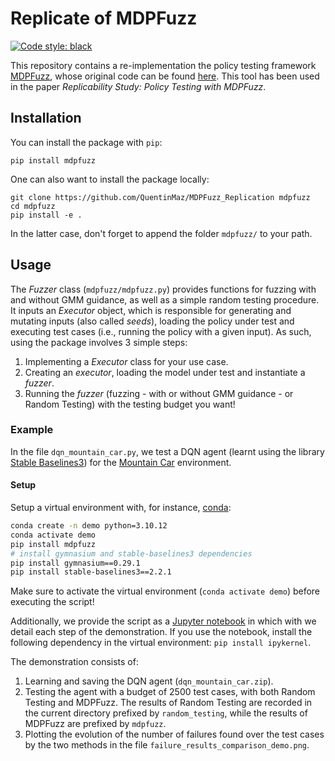 # Replicate of MDPFuzz
[![Code style: black](https://img.shields.io/badge/code%20style-black-000000.svg)](https://github.com/psf/black)

This repository contains a re-implementation the policy testing framework [MDPFuzz](https://sites.google.com/view/mdpfuzz/evaluation-results?authuser=0), whose original code can be found [here](https://github.com/Qi-Pang/MDPFuzz).
This tool has been used in the paper *Replicability Study: Policy Testing with MDPFuzz*.

## Installation

You can install the package with `pip`:
```
pip install mdpfuzz
```
One can also want to install the package locally:
```
git clone https://github.com/QuentinMaz/MDPFuzz_Replication mdpfuzz
cd mdpfuzz
pip install -e .
```
In the latter case, don't forget to append the folder `mdpfuzz/` to your path.

## Usage

The *Fuzzer* class (`mdpfuzz/mdpfuzz.py`) provides functions for fuzzing with and without GMM guidance, as well as a simple random testing procedure.
It inputs an *Executor* object, which is responsible for generating and mutating inputs (also called *seeds*), loading the policy under test and executing test cases (i.e., running the policy with a given input).
As such, using the package involves 3 simple steps:
1. Implementing a *Executor* class for your use case.
2. Creating an *executor*, loading the model under test and instantiate a *fuzzer*.
3. Running the *fuzzer* (fuzzing - with or without GMM guidance - or Random Testing) with the testing budget you want!

### Example

In the file `dqn_mountain_car.py`, we test a DQN agent (learnt using the library [Stable Baselines3](https://github.com/DLR-RM/stable-baselines3)) for the [Mountain Car](https://gymnasium.farama.org/environments/classic_control/mountain_car/) environment.

#### Setup

Setup a virtual environment with, for instance, [conda](https://docs.conda.io/en/latest/):
```bash
conda create -n demo python=3.10.12
conda activate demo
pip install mdpfuzz
# install gymnasium and stable-baselines3 dependencies
pip install gymnasium==0.29.1
pip install stable-baselines3==2.2.1
```
Make sure to activate the virtual environment (`conda activate demo`) before executing the script!

Additionally, we provide the script as a [Jupyter notebook](https://jupyter.org/) in which with we detail each step of the demonstration.
If you use the notebook, install the following dependency in the virtual environment: `pip install ipykernel`.

The demonstration consists of:
1. Learning and saving the DQN agent (`dqn_mountain_car.zip`).
2. Testing the agent with a budget of 2500 test cases, with both Random Testing and MDPFuzz. The results of Random Testing are recorded in the current directory prefixed by `random_testing`, while the results of MDPFuzz are prefixed by `mdpfuzz`.
3. Plotting the evolution of the number of failures found over the test cases by the two methods in the file `failure_results_comparison_demo.png`.